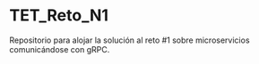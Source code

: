 # TET_Reto_N1
Repositorio para alojar la solución al reto #1 sobre microservicios comunicándose con gRPC.
